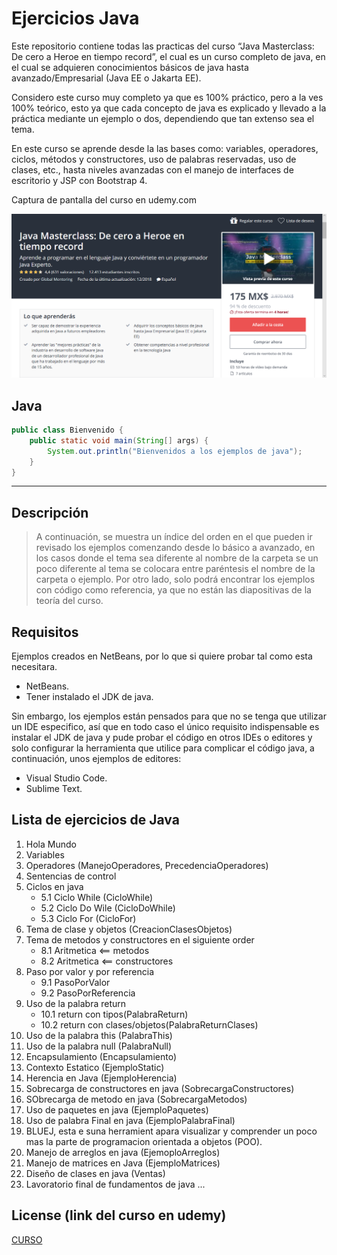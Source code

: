 # Ejercicios Java 
Este repositorio contiene todas las practicas del curso “Java Masterclass: De cero a Heroe en tiempo record”, el cual es un curso completo de java, en el cual se adquieren conocimientos básicos de java hasta avanzado/Empresarial (Java EE o Jakarta EE).

Considero este curso muy completo ya que es 100% práctico, pero a la ves 100% teórico, esto ya que cada concepto de java es explicado y llevado a la práctica mediante un ejemplo o dos, dependiendo que tan extenso sea el tema.

En este curso se aprende desde la las bases como: variables, operadores, ciclos, métodos y constructores, uso de palabras reservadas, uso de clases, etc., hasta niveles avanzadas con el manejo de interfaces de escritorio y JSP con Bootstrap 4.

Captura de pantalla del curso en udemy.com

![](CursoJava.png)

## Java
```java
public class Bienvenido {
	public static void main(String[] args) {
		System.out.println("Bienvenidos a los ejemplos de java");
	}
}
```
---

## Descripción
>A continuación, se muestra un índice del orden en el que pueden ir revisado los ejemplos comenzando desde lo básico a avanzado, en los casos donde el tema sea diferente al nombre de la carpeta se un poco diferente al tema se colocara entre paréntesis el nombre de la carpeta o ejemplo. Por otro lado, solo podrá encontrar los ejemplos con código como referencia, ya que no están las diapositivas de la teoría del curso.

Requisitos
------------

Ejemplos creados en NetBeans, por lo que si quiere probar tal como esta necesitara.
 * NetBeans.
 * Tener instalado el JDK de java.

Sin embargo, los ejemplos están pensados para que no se tenga que utilizar un IDE especifico, así que en todo caso el único requisito indispensable es instalar el JDK de java y pude probar el código en otros IDEs o editores y solo configurar la herramienta que utilice para complicar el código java, a continuación, unos ejemplos de editores:
 * Visual Studio Code.
 * Sublime Text.

## Lista de ejercicios de Java

1. Hola Mundo
2. Variables
3. Operadores (ManejoOperadores, PrecedenciaOperadores)
4. Sentencias de control
5. Ciclos en java
	* 5.1 Ciclo While (CicloWhile)
	* 5.2 Ciclo Do Wile (CicloDoWhile)
	* 5.3 Ciclo For (CicloFor)
6. Tema de clase y objetos (CreacionClasesObjetos)
8. Tema de metodos y constructores en el siguiente order
	- 8.1 Aritmetica <== metodos
	- 8.2 Aritmetica <== constructores
9. Paso por valor y por referencia
	- 9.1 PasoPorValor
	- 9.2 PasoPorReferencia
10. Uso de la palabra return
	- 10.1 return con tipos(PalabraReturn)
	- 10.2 return con clases/objetos(PalabraReturnClases)
11. Uso de la palabra this (PalabraThis)
12. Uso de la palabra null (PalabraNull)
13. Encapsulamiento (Encapsulamiento)
14. Contexto Estatico (EjemploStatic)
15. Herencia en Java (EjemploHerencia)
16. Sobrecarga de constructores en java (SobrecargaConstructores)
17. SObrecarga de metodo en java (SobrecargaMetodos)
18. Uso de paquetes en java (EjemploPaquetes)
19. Uso de palabra Final en java (EjemploPalabraFinal)
20. BLUEJ, esta e suna herramient apara visualizar y comprender un poco mas la parte de programacion orientada a objetos (POO).
21. Manejo de arreglos en java (EjemoploArreglos)
22. Manejo de matrices en Java (EjemploMatrices)
23. Diseño de clases en java (Ventas)
24. Lavoratorio final de fundamentos de java ...




## License (link del curso en udemy)
[CURSO](https://www.udemy.com/java-masterclass-de-cero-a-heroe-en-tiempo-record/)



